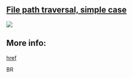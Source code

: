 ## [File path traversal, simple case](https://portswigger.net/web-security/file-path-traversal/lab-simple)


![](https://github.com/nu11secur1ty/PortSwigger-Web-Security-Academy/blob/main/Directory-traversal/File%20path_traversal-simple_case/Docs/Screenshot%202022-05-16%20125706.png)

## More info:
[href](https://www.nu11secur1ty.com/2022/05/blog-post.html)

BR
